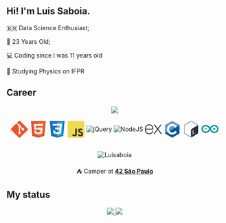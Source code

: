 
## Hi! I'm Luis Saboia.
  <p>🇧🇷 Data Science Enthusiast;</p>
  <p>🎂 23 Years Old;</p>
  <p>💻 Coding since I was 11 years old</p>
  <p>🧲 Studying Physics on IFPR</p>

Career
----
  <div align="center">
  <img align="center" src="https://www.codewars.com/users/Luisaboia/badges/large" />
  <div align="center" style="display: inline_block"><br />
  <img align="center" src="https://raw.githubusercontent.com/devicons/devicon/master/icons/git/git-original.svg" alt="git" width="40" height="40"/>
  <img align="center" alt="HTML" height="40" width="40" src="https://raw.githubusercontent.com/devicons/devicon/master/icons/html5/html5-original.svg"/>
  <img align="center" alt="CSS" height="40" width="40" src="https://raw.githubusercontent.com/devicons/devicon/master/icons/css3/css3-original.svg"/>
  <img align="center" alt="Javascript" src="https://raw.githubusercontent.com/devicons/devicon/master/icons/javascript/javascript-original.svg" width="40" height="40"/>
  <img align="center" alt="jQuery" height="40" width="40" src="https://cdn.iconscout.com/icon/free/png-256/jquery-8-1175153.png"/>
  <img align="center" alt="NodeJS" height="40" width="40" src="https://cdn.worldvectorlogo.com/logos/nodejs-icon.svg"/>
  <img align="center" alt="ExpressJS" height="40" width="40" src="https://raw.githubusercontent.com/devicons/devicon/1119b9f84c0290e0f0b38982099a2bd027a48bf1/icons/express/express-original.svg" />
  <img align="center" alt="C" src="https://raw.githubusercontent.com/devicons/devicon/master/icons/c/c-original.svg" width="40" height="40"/>
  <img align="center" alt="Bash" src="https://raw.githubusercontent.com/devicons/devicon/master/icons/bash/bash-original.svg" width="40" height="40"/>
  <img align="center" alt="arduino" src="https://raw.githubusercontent.com/devicons/devicon/1119b9f84c0290e0f0b38982099a2bd027a48bf1/icons/arduino/arduino-original.svg" width="40" height="40"/>
</div>
  <br />
  <p><img src="https://github-readme-streak-stats.herokuapp.com/?user=Luisaboia&theme=default&hide_border=false&date_format=Y/m/j&properties=background"                 alt="Luisaboia" /></p>
  
  ⛺ Camper at [**42 São Paulo**][1]
  
  [1]: https://www.42sp.org.br/
  </div>
 
 ## My status

<div align="center">
  <a href="https://github.com/Luisaboia">
  <img height="180em" src="https://github-readme-stats.vercel.app/api?username=Luisaboia&show_icons=true&theme=dracula&include_all_commits=true&count_private=true"/>
  <img height="180em" src="https://github-readme-stats.vercel.app/api/top-langs/?username=Luisaboia&layout=compact&langs_count=7&theme=dracula"/>
</div>
